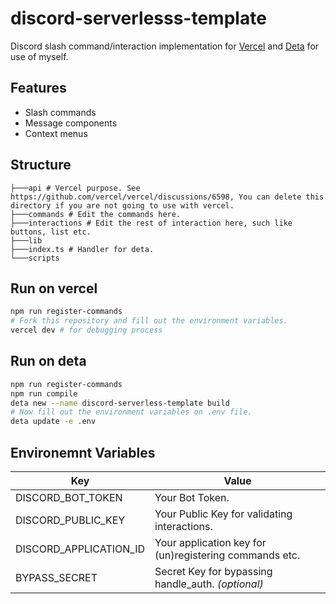 # discord-serverlesss-template
Discord slash command/interaction implementation for [Vercel](https://vercel.com/) and [Deta](https://deta.sh/) for use of myself.

## Features
- Slash commands
- Message components
- Context menus

## Structure
```
├───api # Vercel purpose. See https://github.com/vercel/vercel/discussions/6598, You can delete this directory if you are not going to use with vercel.
├───commands # Edit the commands here.
├───interactions # Edit the rest of interaction here, such like buttons, list etc.
├───lib
├───index.ts # Handler for deta.
└───scripts
```

## Run on vercel
```bash
npm run register-commands
# Fork this repository and fill out the environment variables.
vercel dev # for debugging process
```

## Run on deta
```bash
npm run register-commands
npm run compile
deta new --name discord-serverless-template build
# Now fill out the environment variables on .env file.
deta update -e .env
```

## Environemnt Variables
| Key                    | Value                                                  |
|------------------------|--------------------------------------------------------|
| DISCORD_BOT_TOKEN      | Your Bot Token.                                        |
| DISCORD_PUBLIC_KEY     | Your Public Key for validating interactions.           |
| DISCORD_APPLICATION_ID | Your application key for (un)registering commands etc. |
| BYPASS_SECRET          | Secret Key for bypassing handle_auth. *(optional)*     |
